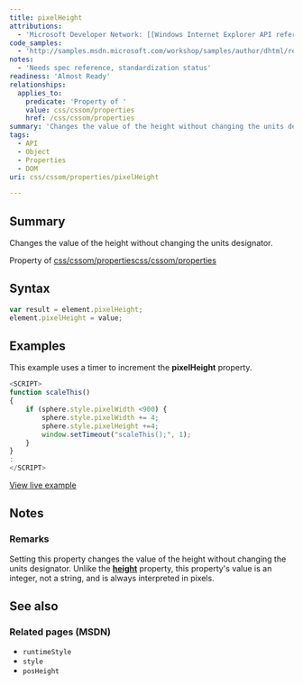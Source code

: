 ```yaml
---
title: pixelHeight
attributions:
  - 'Microsoft Developer Network: [[Windows Internet Explorer API reference](http://msdn.microsoft.com/en-us/library/ie/hh828809%28v=vs.85%29.aspx) Article]'
code_samples:
  - 'http://samples.msdn.microsoft.com/workshop/samples/author/dhtml/refs/pixelWidth.htm'
notes:
  - 'Needs spec reference, standardization status'
readiness: 'Almost Ready'
relationships:
  applies_to:
    predicate: 'Property of '
    value: css/cssom/properties
    href: /css/cssom/properties
summary: 'Changes the value of the height without changing the units designator.'
tags:
  - API
  - Object
  - Properties
  - DOM
uri: css/cssom/properties/pixelHeight

---
```

## Summary

Changes the value of the height without changing the units designator.

Property of [css/cssom/properties](/css/cssom/properties)[css/cssom/properties](/css/cssom/properties)

## Syntax

``` js
var result = element.pixelHeight;
element.pixelHeight = value;
```

## Examples

This example uses a timer to increment the **pixelHeight** property.

``` js
<SCRIPT>
function scaleThis()
{
    if (sphere.style.pixelWidth <900) {
        sphere.style.pixelWidth += 4;
        sphere.style.pixelHeight +=4;
        window.setTimeout("scaleThis();", 1);
    }
}
:
</SCRIPT>
```

[View live example](http://samples.msdn.microsoft.com/workshop/samples/author/dhtml/refs/pixelWidth.htm)

## Notes

### Remarks

Setting this property changes the value of the height without changing the units designator. Unlike the [**height**](/css/properties/height) property, this property's value is an integer, not a string, and is always interpreted in pixels.

## See also

### Related pages (MSDN)

-   `runtimeStyle`
-   `style`
-   `posHeight`
